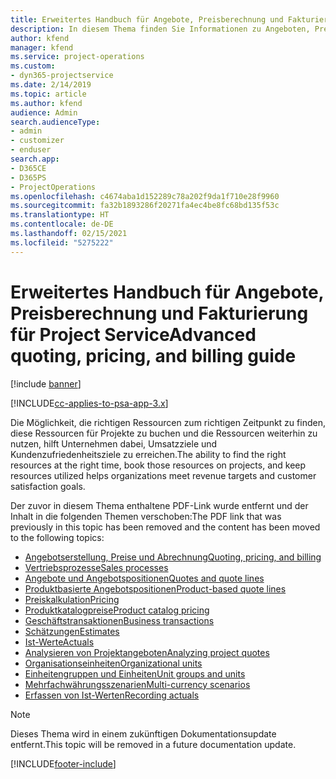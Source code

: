 ```yaml
---
title: Erweitertes Handbuch für Angebote, Preisberechnung und Fakturierung
description: In diesem Thema finden Sie Informationen zu Angeboten, Preisen und Abrechnungen in Project Service Automation.
author: kfend
manager: kfend
ms.service: project-operations
ms.custom:
- dyn365-projectservice
ms.date: 2/14/2019
ms.topic: article
ms.author: kfend
audience: Admin
search.audienceType:
- admin
- customizer
- enduser
search.app:
- D365CE
- D365PS
- ProjectOperations
ms.openlocfilehash: c4674aba1d152289c78a202f9da1f710e28f9960
ms.sourcegitcommit: fa32b1893286f20271fa4ec4be8fc68bd135f53c
ms.translationtype: HT
ms.contentlocale: de-DE
ms.lasthandoff: 02/15/2021
ms.locfileid: "5275222"
---
```

# <a name="advanced-quoting-pricing-and-billing-guide"></a><span data-ttu-id="073d2-103">Erweitertes Handbuch für Angebote, Preisberechnung und Fakturierung für Project Service</span><span class="sxs-lookup"><span data-stu-id="073d2-103">Advanced quoting, pricing, and billing guide</span></span>

[!include [banner](../../includes/psa-now-project-operations.md)]

[!INCLUDE[cc-applies-to-psa-app-3.x](../../includes/cc-applies-to-psa-app-3x.md)]

<span data-ttu-id="073d2-104">Die Möglichkeit, die richtigen Ressourcen zum richtigen Zeitpunkt zu finden, diese Ressourcen für Projekte zu buchen und die Ressourcen weiterhin zu nutzen, hilft Unternehmen dabei, Umsatzziele und Kundenzufriedenheitsziele zu erreichen.</span><span class="sxs-lookup"><span data-stu-id="073d2-104">The ability to find the right resources at the right time, book those resources on projects, and keep resources utilized helps organizations meet revenue targets and customer satisfaction goals.</span></span> 

<span data-ttu-id="073d2-105">Der zuvor in diesem Thema enthaltene PDF-Link wurde entfernt und der Inhalt in die folgenden Themen verschoben:</span><span class="sxs-lookup"><span data-stu-id="073d2-105">The PDF link that was previously in this topic has been removed and the content has been moved to the following topics:</span></span>

- [<span data-ttu-id="073d2-106">Angebotserstellung, Preise und Abrechnung</span><span class="sxs-lookup"><span data-stu-id="073d2-106">Quoting, pricing, and billing</span></span>](../quote-bill-price.md)
- [<span data-ttu-id="073d2-107">Vertriebsprozesse</span><span class="sxs-lookup"><span data-stu-id="073d2-107">Sales processes</span></span>](../basic-sales-process.md)
- [<span data-ttu-id="073d2-108">Angebote und Angebotspositionen</span><span class="sxs-lookup"><span data-stu-id="073d2-108">Quotes and quote lines</span></span>](../basic-quote-lines.md)
- [<span data-ttu-id="073d2-109">Produktbasierte Angebotspositionen</span><span class="sxs-lookup"><span data-stu-id="073d2-109">Product-based quote lines</span></span>](../product-based-quote-lines.md)
- [<span data-ttu-id="073d2-110">Preiskalkulation</span><span class="sxs-lookup"><span data-stu-id="073d2-110">Pricing</span></span>](../basic-pricing.md)
- [<span data-ttu-id="073d2-111">Produktkatalogpreise</span><span class="sxs-lookup"><span data-stu-id="073d2-111">Product catalog pricing</span></span>](../product-catalog-pricing.md)
- [<span data-ttu-id="073d2-112">Geschäftstransaktionen</span><span class="sxs-lookup"><span data-stu-id="073d2-112">Business transactions</span></span>](../basic-business-transactions.md)
- [<span data-ttu-id="073d2-113">Schätzungen</span><span class="sxs-lookup"><span data-stu-id="073d2-113">Estimates</span></span>](../estimates.md)
- [<span data-ttu-id="073d2-114">Ist-Werte</span><span class="sxs-lookup"><span data-stu-id="073d2-114">Actuals</span></span>](../actuals.md)
- [<span data-ttu-id="073d2-115">Analysieren von Projektangeboten</span><span class="sxs-lookup"><span data-stu-id="073d2-115">Analyzing project quotes</span></span>](../basic-analyzing-quotes.md)
- [<span data-ttu-id="073d2-116">Organisationseinheiten</span><span class="sxs-lookup"><span data-stu-id="073d2-116">Organizational units</span></span>](../advanced-organizational.md)
- [<span data-ttu-id="073d2-117">Einheitengruppen und Einheiten</span><span class="sxs-lookup"><span data-stu-id="073d2-117">Unit groups and units</span></span>](../advanced-units.md)
- [<span data-ttu-id="073d2-118">Mehrfachwährungsszenarien</span><span class="sxs-lookup"><span data-stu-id="073d2-118">Multi-currency scenarios</span></span>](../advanced-currency.md)
- [<span data-ttu-id="073d2-119">Erfassen von Ist-Werten</span><span class="sxs-lookup"><span data-stu-id="073d2-119">Recording actuals</span></span>](../advanced-actuals.md)

> [!NOTE]
> <span data-ttu-id="073d2-120">Dieses Thema wird in einem zukünftigen Dokumentationsupdate entfernt.</span><span class="sxs-lookup"><span data-stu-id="073d2-120">This topic will be removed in a future documentation update.</span></span> 


[!INCLUDE[footer-include](../../includes/footer-banner.md)]